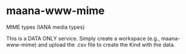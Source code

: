 # maana-www-mime
MIME types (IANA media types)

This is a DATA ONLY service.  Simply create a workspace (e.g., maana-www-mime) and upload the .csv file to create the Kind with the data.
